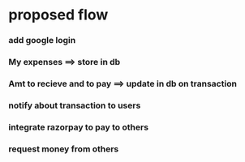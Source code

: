 # proposed flow
### add google login
### My expenses ==> store in db
### Amt to recieve and to pay ==> update in db on transaction
### notify about transaction to users
### integrate razorpay to pay to others
### request money from others
